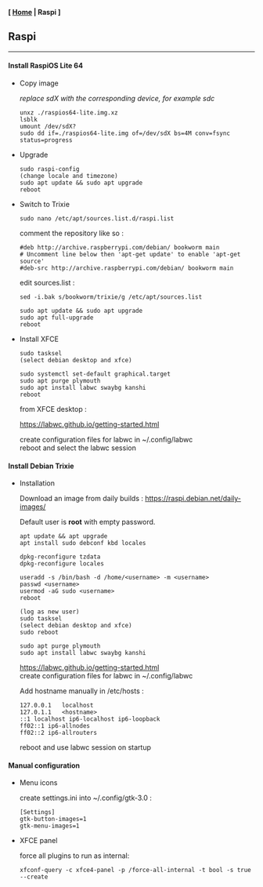 <link href="../style.css" rel="stylesheet"></link>

**[ [Home](../index.html) | Raspi ]**

## Raspi

---

<!--
https://askubuntu.com/questions/98223/  
https://www.guyrutenberg.com/2022/03/19/list-obsolete-packages-using-apt/  
https://linux.debian.bugs.dist.narkive.com/bpw1NCJt/  
-->

#### Install RaspiOS Lite 64

* Copy image

    *replace sdX with the corresponding device, for example sdc*

    ```
    unxz ./raspios64-lite.img.xz
    lsblk
    umount /dev/sdX?
    sudo dd if=./raspios64-lite.img of=/dev/sdX bs=4M conv=fsync status=progress
    ```

* Upgrade

    ```
    sudo raspi-config
    (change locale and timezone)
    sudo apt update && sudo apt upgrade
    reboot
    ```

* Switch to Trixie

    `sudo nano /etc/apt/sources.list.d/raspi.list`
    
    comment the repository like so :
    
    ```
    #deb http://archive.raspberrypi.com/debian/ bookworm main
    # Uncomment line below then 'apt-get update' to enable 'apt-get source'
    #deb-src http://archive.raspberrypi.com/debian/ bookworm main
    ```

    edit sources.list : 
    
    `sed -i.bak s/bookworm/trixie/g /etc/apt/sources.list`
    
    ```
    sudo apt update && sudo apt upgrade
    sudo apt full-upgrade
    reboot
    ```

* Install XFCE

    ```
    sudo tasksel
    (select debian desktop and xfce)
    
    sudo systemctl set-default graphical.target
    sudo apt purge plymouth
    sudo apt install labwc swaybg kanshi
    reboot
    ```
    
    from XFCE desktop :
    
    https://labwc.github.io/getting-started.html  
    
    create configuration files for labwc in ~/.config/labwc  
    reboot and select the labwc session  
    

#### Install Debian Trixie

* Installation
    
    Download an image from daily builds : https://raspi.debian.net/daily-images/  
    
    Default user is **root** with empty password.

    ```
    apt update && apt upgrade
    apt install sudo debconf kbd locales

    dpkg-reconfigure tzdata
    dpkg-reconfigure locales

    useradd -s /bin/bash -d /home/<username> -m <username>
    passwd <username>
    usermod -aG sudo <username>
    reboot

    (log as new user)
    sudo tasksel
    (select debian desktop and xfce)
    sudo reboot
    
    sudo apt purge plymouth
    sudo apt install labwc swaybg kanshi
    ```

    https://labwc.github.io/getting-started.html  
    create configuration files for labwc in ~/.config/labwc  
    
    Add hostname manually in /etc/hosts :

    ```
    127.0.0.1	localhost
    127.0.1.1	<hostname>
    ::1	localhost ip6-localhost ip6-loopback
    ff02::1	ip6-allnodes
    ff02::2	ip6-allrouters
    ```
    
    reboot and use labwc session on startup


#### Manual configuration

* Menu icons
    
    create settings.ini into ~/.config/gtk-3.0 :
    
    ```
    [Settings]
    gtk-button-images=1
    gtk-menu-images=1
    ```

* XFCE panel

    force all plugins to run as internal:

    `xfconf-query -c xfce4-panel -p /force-all-internal -t bool -s true --create`
    
<br/>


